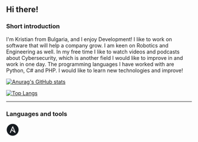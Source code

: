 ## Hi there!

### Short introduction
I'm Kristian from Bulgaria, and I enjoy Development! I like to work on software that will help a company grow. I am keen on Robotics and Engineering as well. In my free time I like to watch videos and podcasts about Cybersecurity, which is another field I would like to improve in and work in one day. The programming languages I have worked with are Python, C# and PHP. I would like to learn new technologies and improve!

[![Anurag's GitHub stats](https://github-readme-stats.vercel.app/api?username=KristianLGeorgiev&show_icons=true&theme=dark)](https://github.com/anuraghazra/github-readme-stats)

[![Top Langs](https://github-readme-stats.vercel.app/api/top-langs/?username=KristianLGeorgiev)](https://github.com/anuraghazra/github-readme-stats)

<hr>

### Languages and tools
<img src="https://raw.githubusercontent.com/github/explore/80688e429a7d4ef2fca1e82350fe8e3517d3494d/topics/ansible/ansible.png?size=48" width="35" height="35">
